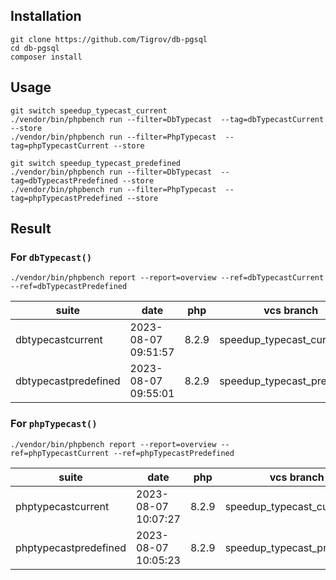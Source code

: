 ## Installation

```
git clone https://github.com/Tigrov/db-pgsql
cd db-pgsql
composer install
```

## Usage

```
git switch speedup_typecast_current
./vendor/bin/phpbench run --filter=DbTypecast  --tag=dbTypecastCurrent --store
./vendor/bin/phpbench run --filter=PhpTypecast  --tag=phpTypecastCurrent --store

git switch speedup_typecast_predefined
./vendor/bin/phpbench run --filter=DbTypecast  --tag=dbTypecastPredefined --store
./vendor/bin/phpbench run --filter=PhpTypecast  --tag=phpTypecastPredefined --store
```

## Result

### For `dbTypecast()`

```
./vendor/bin/phpbench report --report=overview --ref=dbTypecastCurrent --ref=dbTypecastPredefined
```

| suite                | date                | php   | vcs branch                  | xdebug | iterations | revs  | mode    | net_time |
|----------------------|---------------------|-------|-----------------------------|--------|------------|-------|---------|----------|
| dbtypecastcurrent    | 2023-08-07 09:51:57 | 8.2.9 | speedup_typecast_current    | false  | 60         | 60000 | 0.381μs | 25.933ms |
| dbtypecastpredefined | 2023-08-07 09:55:01 | 8.2.9 | speedup_typecast_predefined | false  | 60         | 60000 | 0.226μs | 19.613ms |

### For `phpTypecast()`

```
./vendor/bin/phpbench report --report=overview --ref=phpTypecastCurrent --ref=phpTypecastPredefined
```

| suite                 | date                | php   | vcs branch                  | xdebug | iterations | revs  | mode    | net_time |
|-----------------------|---------------------|-------|-----------------------------|--------|------------|-------|---------|----------|
| phptypecastcurrent    | 2023-08-07 10:07:27 | 8.2.9 | speedup_typecast_current    | false  | 60         | 60000 | 0.430μs | 25.894ms |
| phptypecastpredefined | 2023-08-07 10:05:23 | 8.2.9 | speedup_typecast_predefined | false  | 60         | 60000 | 0.264μs | 20.128ms |
